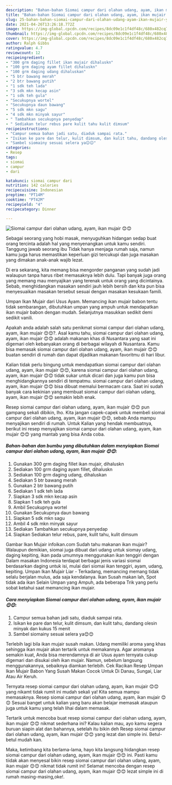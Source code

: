 ```yaml
---
description: "Bahan-bahan Siomai campur dari olahan udang, ayam, ikan mujair 😊😊 yang lezat dan Mudah Dibuat"
title: "Bahan-bahan Siomai campur dari olahan udang, ayam, ikan mujair 😊😊 yang lezat dan Mudah Dibuat"
slug: 25-bahan-bahan-siomai-campur-dari-olahan-udang-ayam-ikan-mujair-yang-lezat-dan-mudah-dibuat
date: 2021-04-26T13:26:18.772Z
image: https://img-global.cpcdn.com/recipes/8dc09e1c1f4df48c/680x482cq70/siomai-campur-dari-olahan-udang-ayam-ikan-mujair-😊😊-foto-resep-utama.jpg
thumbnail: https://img-global.cpcdn.com/recipes/8dc09e1c1f4df48c/680x482cq70/siomai-campur-dari-olahan-udang-ayam-ikan-mujair-😊😊-foto-resep-utama.jpg
cover: https://img-global.cpcdn.com/recipes/8dc09e1c1f4df48c/680x482cq70/siomai-campur-dari-olahan-udang-ayam-ikan-mujair-😊😊-foto-resep-utama.jpg
author: Ralph Gibbs
ratingvalue: 4.7
reviewcount: 12
recipeingredient:
- "300 grm daging fillet ikan mujair dihaluskn"
- "100 grm daging ayam fillet dihaluskn"
- "100 grm daging udang dihaluskan"
- "5 btr bawang merah"
- "2 btr bawang putih"
- "1 sdk teh lada"
- "3 sdk mkn kecap asin"
- "1 sdk teh gula"
- "Secukupnya wortel"
- "Secukupnya daun bawang"
- "5 sdk mkn sagu"
- "4 sdk mkn minyak sayur"
- " Tambahkan secukupnya penyedap"
- " Sediakan telur rebus pare kulit tahu kulit dimsum"
recipeinstructions:
- "Campur semua bahan jadi satu, diaduk sampai rata."
- "Isikan ke pare dan telur, kulit dimsum, dan kulit tahu, dandang olesin minyak dan kukus 15 menit"
- "Sambel siomainy sesuai selera ya😊😊"
categories:
- Resep
tags:
- siomai
- campur
- dari

katakunci: siomai campur dari 
nutrition: 142 calories
recipecuisine: Indonesian
preptime: "PT14M"
cooktime: "PT42M"
recipeyield: "4"
recipecategory: Dinner

---
```



![Siomai campur dari olahan udang, ayam, ikan mujair 😊😊](https://img-global.cpcdn.com/recipes/8dc09e1c1f4df48c/680x482cq70/siomai-campur-dari-olahan-udang-ayam-ikan-mujair-😊😊-foto-resep-utama.jpg)

Sebagai seorang yang hobi masak, menyuguhkan hidangan sedap buat orang tercinta adalah hal yang menyenangkan untuk kamu sendiri. Tanggung jawab seorang ibu Tidak hanya menjaga rumah saja, namun kamu juga harus memastikan keperluan gizi tercukupi dan juga masakan yang dimakan anak-anak wajib lezat.

Di era  sekarang, kita memang bisa mengorder panganan yang sudah jadi walaupun tanpa harus ribet memasaknya lebih dulu. Tapi banyak juga orang yang memang mau menyajikan yang terenak untuk orang yang dicintainya. Sebab, menghidangkan masakan sendiri jauh lebih bersih dan kita pun bisa menyesuaikan masakan tersebut sesuai dengan masakan kesukaan famili. 

Umpan Ikan Mujair dari Usus Ayam. Memancing ikan mujair babon tentu tidak sembarangan, dibutuhkan umpan yang ampuh untuk mendapatkan ikan mujair babon dengan mudah. Selanjutnya masukkan sedikit demi sedikit vanili.

Apakah anda adalah salah satu penikmat siomai campur dari olahan udang, ayam, ikan mujair 😊😊?. Asal kamu tahu, siomai campur dari olahan udang, ayam, ikan mujair 😊😊 adalah makanan khas di Nusantara yang saat ini digemari oleh kebanyakan orang di berbagai wilayah di Nusantara. Kamu bisa memasak siomai campur dari olahan udang, ayam, ikan mujair 😊😊 buatan sendiri di rumah dan dapat dijadikan makanan favoritmu di hari libur.

Kalian tidak perlu bingung untuk mendapatkan siomai campur dari olahan udang, ayam, ikan mujair 😊😊, karena siomai campur dari olahan udang, ayam, ikan mujair 😊😊 tidak sukar untuk dicari dan juga kamu pun bisa menghidangkannya sendiri di tempatmu. siomai campur dari olahan udang, ayam, ikan mujair 😊😊 bisa dibuat memalui bermacam cara. Saat ini sudah banyak cara kekinian yang membuat siomai campur dari olahan udang, ayam, ikan mujair 😊😊 semakin lebih enak.

Resep siomai campur dari olahan udang, ayam, ikan mujair 😊😊 pun gampang sekali dibikin, lho. Kita jangan capek-capek untuk membeli siomai campur dari olahan udang, ayam, ikan mujair 😊😊, sebab Anda mampu menyajikan sendiri di rumah. Untuk Kalian yang hendak membuatnya, berikut ini resep menyajikan siomai campur dari olahan udang, ayam, ikan mujair 😊😊 yang mantab yang bisa Anda coba.

<!--inarticleads1-->

##### Bahan-bahan dan bumbu yang dibutuhkan dalam menyiapkan Siomai campur dari olahan udang, ayam, ikan mujair 😊😊:

1. Gunakan 300 grm daging fillet ikan mujair, dihaluskn
1. Sediakan 100 grm daging ayam fillet, dihaluskn
1. Sediakan 100 grm daging udang, dihaluskan
1. Sediakan 5 btr bawang merah
1. Gunakan 2 btr bawang putih
1. Sediakan 1 sdk teh lada
1. Siapkan 3 sdk mkn kecap asin
1. Siapkan 1 sdk teh gula
1. Ambil Secukupnya wortel
1. Gunakan Secukupnya daun bawang
1. Siapkan 5 sdk mkn sagu
1. Ambil 4 sdk mkn minyak sayur
1. Sediakan  Tambahkan secukupnya penyedap
1. Siapkan  Sediakan telur rebus, pare, kulit tahu, kulit dimsum


Gambar Ikan Mujair infoikan.com Sudah tahu makanan ikan mujair? Walaupun demikian, siomai juga dibuat dari udang untuk siomay udang, daging kepiting, ikan pada umumnya menggunakan ikan tenggiri dengan Dalam masakan Indonesia terdapat berbagai jenis variasi siomai berdasarkan daging untuk isi, mulai dari siomai ikan tenggiri, ayam, udang, kepiting. Umpan Ikan Mujair Liar - Terkadang, memancing memang tidak selalu berjalan mulus, ada saja kendalanya. Ikan Susah makan lah, Spot tidak ada ikan Selain Umpan yang Ampuh, ada beberapa Trik yang perlu sobat ketahui saat memancing ikan mujair. 

<!--inarticleads2-->

##### Cara menyiapkan Siomai campur dari olahan udang, ayam, ikan mujair 😊😊:

1. Campur semua bahan jadi satu, diaduk sampai rata.
1. Isikan ke pare dan telur, kulit dimsum, dan kulit tahu, dandang olesin minyak dan kukus 15 menit
1. Sambel siomainy sesuai selera ya😊😊


Terlebih lagi bila ikan mujair susah makan. Udang memiliki aroma yang khas sehingga ikan mujair akan tertarik untuk memakannya. Agar aromanya semakin kuat, Anda bisa merendamnya di air Usus ayam ternyata cukup digemari dan disukai oleh ikan mujair. Namun, sebelum langsung menggunakannya, sebaiknya diamkan terlebih. Cek Racikan Resep Umpan Ikan Mujair Babon Yang Susah Makan Cocok Untuk Di Danau, Sungai, Liar Atau Air Keruh. 

Ternyata resep siomai campur dari olahan udang, ayam, ikan mujair 😊😊 yang nikamt tidak rumit ini mudah sekali ya! Kita semua mampu memasaknya. Resep siomai campur dari olahan udang, ayam, ikan mujair 😊😊 Sesuai banget untuk kalian yang baru akan belajar memasak ataupun juga untuk kamu yang telah lihai dalam memasak.

Tertarik untuk mencoba buat resep siomai campur dari olahan udang, ayam, ikan mujair 😊😊 nikmat sederhana ini? Kalau kalian mau, ayo kamu segera buruan siapin alat dan bahannya, setelah itu bikin deh Resep siomai campur dari olahan udang, ayam, ikan mujair 😊😊 yang lezat dan simple ini. Betul-betul mudah kan. 

Maka, ketimbang kita berlama-lama, hayo kita langsung hidangkan resep siomai campur dari olahan udang, ayam, ikan mujair 😊😊 ini. Pasti kamu tiidak akan menyesal bikin resep siomai campur dari olahan udang, ayam, ikan mujair 😊😊 nikmat tidak rumit ini! Selamat mencoba dengan resep siomai campur dari olahan udang, ayam, ikan mujair 😊😊 lezat simple ini di rumah masing-masing,oke!.

